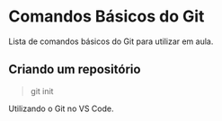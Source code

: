 # Comandos Básicos do Git

Lista de comandos básicos do Git para utilizar em aula.

## Criando um repositório

> git init

Utilizando o Git no VS Code.